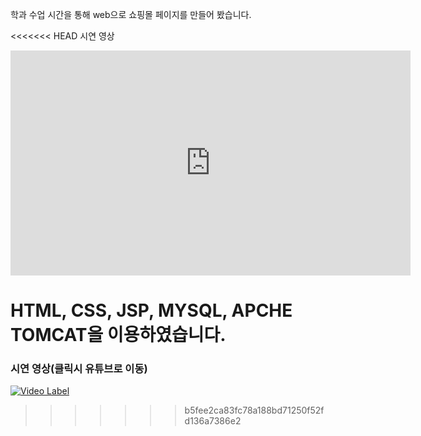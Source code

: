 학과 수업 시간을 통해 web으로 쇼핑몰 페이지를 만들어 봤습니다. 

<<<<<<< HEAD
시연 영상
<iframe width="640" height="360" src="https://www.youtu.be/AxBGibtmokc" frameborder="0" gesture="media" allowfullscreen=""></iframe>

HTML, CSS, JSP, MYSQL, APCHE TOMCAT을 이용하였습니다.
=======
### 시연 영상(클릭시 유튜브로 이동)

[![Video Label](https://img.youtube.com/vi/AxBGibtmokc/0.jpg)](https://youtu.be/AxBGibtmokc?t=0s)
>>>>>>> b5fee2ca83fc78a188bd71250f52fd136a7386e2
